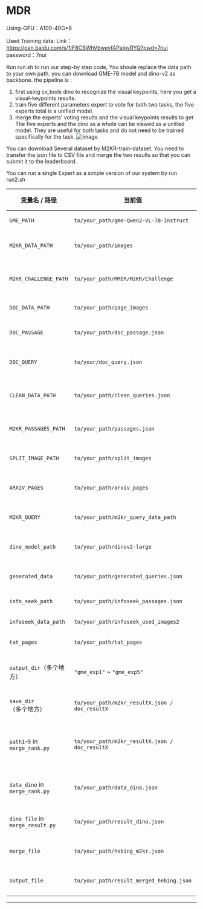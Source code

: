 # MDR

Using-GPU：A100-40G*8

Used Training data: Link：https://pan.baidu.com/s/1tF8CSWhVbwevfAPaipvRYQ?pwd=7nui  password：7nui 

Run run.sh to run our step-by step code, You shoule replace the data path to  your own path. 
you can download GME-7B model and dino-v2 as backbone.
the pipeline is :
1. first using cv_tools dino to recognize the visual keypoints, here you get a visual-keypoints results.
2. train five different parameters expert to vote for both two tasks, the five experts total is a unified model.
3. merge the experts' voting results and  the visual keypoints results to get
The five experts and the dino as a whole can be viewed as a unified model. They are useful for both tasks and do not need to be trained specifically for the task.
![image](https://github.com/user-attachments/assets/3ba34e31-bf8a-4a6d-a3fc-b22848a922f3)

You can download Several dataset by M2KR-train-dataset. You need to transfer the json file to CSV file and merge the two results so that you can submit it to the leaderboard. 

You can run a single Expert as a simple version of our system by run run2.sh

| **变量名 / 路径**                | **当前值**                                     | **说明**                       | **需要替换为**                 |
| -------------------------------- | ---------------------------------------------- | ------------------------------ | ------------------------------ |
| `GME_PATH`                       | `to/your_path/gme-Qwen2-VL-7B-Instruct`        | 主模型路径                     | 模型所在实际路径               |
| `M2KR_DATA_PATH`                 | `to/your_path/images`                          | M2KR 图像数据目录              | 图像数据实际路径               |
| `M2KR_ChALLENGE_PATH`            | `to/your_path/MMIR/M2KR/Challenge`             | M2KR 挑战图像原始路径          | 替换成图像 challenge 路径      |
| `DOC_DATA_PATH`                  | `to/your_path/page_images`                     | 文档图像目录                   | 文档页面图像路径               |
| `DOC_PASSAGE`                    | `to/your_path/doc_passage.json`                | 文档段落 JSON 文件             | 实际段落数据路径               |
| `DOC_QUERY`                      | `to/your/doc_query.json`                       | 文档查询 JSON 文件             | 实际查询数据路径               |
| `CLEAN_DATA_PATH`                | `to/your_path/clean_queries.json`              | 过滤后的 clean query 数据路径  | 实际 clean query 路径          |
| `M2KR_PASSAGES_PATH`             | `to/your_path/passages.json`                   | M2KR 段落数据路径              | 实际段落 JSON 路径             |
| `SPLIT_IMAGE_PATH`               | `to/your_path/split_images`                    | 分割后的图像保存路径           | 图像切割结果保存路径           |
| `ARXIV_PAGES`                    | `to/your_path/arxiv_pages`                     | arXiv 图像页面路径             | 替换为实际 arXiv 图像目录      |
| `M2KR_QUERY`                     | `to/your_path/m2kr_query_data_path`            | M2KR 查询数据路径              | 查询数据 JSON 路径             |
| `dino_model_path`                | `to/your_path/dinov2-large`                    | DINOv2 模型路径                | 预训练视觉模型路径             |
| `generated_data`                 | `to/your_path/generated_queries.json`          | 自动生成的 query 数据路径      | 实际路径                       |
| `info_seek_path`                 | `to/your_path/infoseek_passages.json`          | InfoSeek 段落数据              | 替换成实际路径                 |
| `infoseek_data_path`             | `to/your_path/infoseek_used_images2`           | InfoSeek 图像路径              | 替换成实际路径                 |
| `tat_pages`                      | `to/your_path/tat_pages`                       | TAT 页数据路径                 | 替换成实际路径                 |
| `output_dir`（多个地方）         | `"gme_exp1"` ~ `"gme_exp5"`                    | 每轮训练结果保存路径           | 可保留，或替换为你的输出目录名 |
| `save_dir`（多个地方）           | `to/your_path/m2kr_resultX.json / doc_resultX` | 模型推理输出文件               | 替换为你希望的保存路径         |
| `path1~5` in `merge_rank.py`     | `to/your_path/m2kr_resultX.json / doc_resultX` | 多轮推理结果 JSON 文件输入路径 | 替换为实际生成的路径           |
| `data_dino` in `merge_rank.py`   | `to/your_path/data_dino.json`                  | DINO similarity 数据路径       | 实际 dino 相似度 JSON 路径     |
| `dino_file` in `merge_result.py` | `to/your_path/result_dino.json`                | DINO 最终推理文件              | 实际推理路径                   |
| `merge_file`                     | `to/your_path/hebing_m2kr.json`                | 合并后的多模型结果路径         | 替换为你要合并保存的路径       |
| `output_file`                    | `to/your_path/result_merged_hebing.json`       | 最终融合输出结果路径           | 替换为最终输出保存路径         |

------
